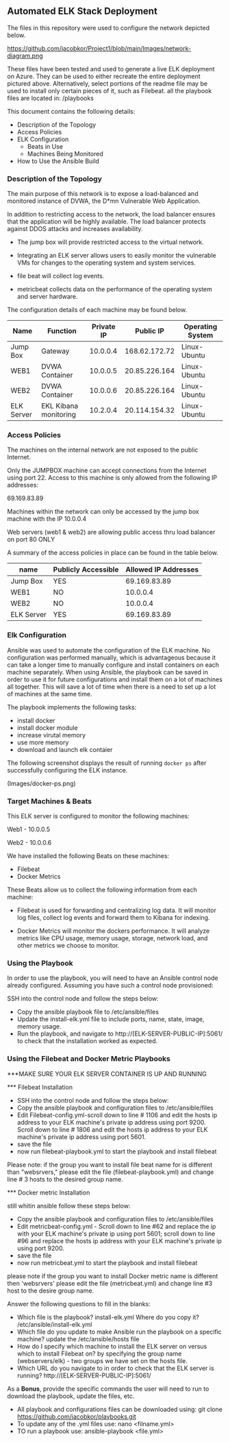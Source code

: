 ## Automated ELK Stack Deployment

The files in this repository were used to configure the network depicted below.

https://github.com/jacobkor/Project1/blob/main/Images/network-diagram.png

These files have been tested and used to generate a live ELK deployment on Azure. They can be used to either recreate the entire deployment pictured above. Alternatively, select portions of the readme file may be used to install only certain pieces of it, such as Filebeat.
all the playbook files are located in: 
  /playbooks

This document contains the following details:
- Description of the Topology
- Access Policies
- ELK Configuration
  - Beats in Use
  - Machines Being Monitored
- How to Use the Ansible Build


### Description of the Topology

The main purpose of this network is to expose a load-balanced and monitored instance of DVWA, the D*mn Vulnerable Web Application.

In addition to restricting access to the network, the load balancer ensures that the application will be highly available.
The load balancer protects against DDOS attacks and increases availability.

- The jump box will provide restricted access to the virtual network. 
- Integrating an ELK server allows users to easily monitor the vulnerable VMs for changes to the operating system and system services.

- file beat will collect log events. 
- metricbeat collects data on the performance of the operating system and server hardware.

The configuration details of each machine may be found below.

| Name       | Function              | Private IP | Public IP     | Operating System |
|------------|-----------------------|------------|---------------|------------------|
| Jump Box   | Gateway               | 10.0.0.4   | 168.62.172.72 | Linux-Ubuntu     |
| WEB1       | DVWA Container        | 10.0.0.5   | 20.85.226.164 | Linux-Ubuntu     |
| WEB2       | DVWA Container        | 10.0.0.6   | 20.85.226.164 | Linux-Ubuntu     |
| ELK Server | EKL Kibana monitoring | 10.2.0.4   | 20.114.154.32 | Linux-Ubuntu     |

### Access Policies

The machines on the internal network are not exposed to the public Internet. 

Only the JUMPBOX machine can accept connections from the Internet using port 22. Access to this machine is only allowed from the following IP addresses:

69.169.83.89 

Machines within the network can only be accessed by the jump box machine with the IP 10.0.0.4

Web servers (web1 & web2) are allowing public access thru load balancer on port 80 ONLY

A summary of the access policies in place can be found in the table below.

| name       | Publicly Accessible | Allowed IP Addresses |
|------------|---------------------|----------------------|
| Jump Box   | YES                 | 69.169.83.89         |
| WEB1       | NO                  | 10.0.0.4             |
| WEB2       | NO                  | 10.0.0.4             |
| ELK Server | YES                 | 69.169.83.89         |

### Elk Configuration

Ansible was used to automate the configuration of the ELK machine. No configuration was performed manually, which is advantageous because it can take a longer time to manually configure and install containers on each machine separately. When using Ansible, the playbook can be saved in order to use it for future configurations and install them on a lot of machines all together. This will save a lot of time when there is a need to set up a lot of machines at the same time.



The playbook implements the following tasks:

- install docker 
- install docker module 
- increase virutal memory 
- use more memory
- download and launch elk contaier


The following screenshot displays the result of running `docker ps` after successfully configuring the ELK instance.

(Images/docker-ps.png)

### Target Machines & Beats

This ELK server is configured to monitor the following machines:

Web1 - 10.0.0.5

Web2 - 10.0.0.6

We have installed the following Beats on these machines:

- Filebeat
- Docker Metrics

These Beats allow us to collect the following information from each machine:

- Filebeat is used for forwarding and centralizing log data. It will monitor log files, collect log events and forward them to Kibana for indexing.  

- Docker Metrics will monitor the dockers performance. It will analyze metrics like CPU usage, memory usage, storage, network load, and other metrics we choose to monitor.  
 

### Using the Playbook

In order to use the playbook, you will need to have an Ansible control node already configured. Assuming you have such a control node provisioned: 

SSH into the control node and follow the steps below:
- Copy the ansible playbook file to  /etc/ansible/files
- Update the install-elk.yml file to include ports, name, state, image, memory usage.
- Run the playbook, and navigate to http://[ELK-SERVER-PUBLIC-IP]:5061/ to check that the installation worked as expected.

### Using the Filebeat and Docker Metric Playbooks

***MAKE SURE YOUR ELK SERVER CONTAINER IS UP AND RUNNING

*** Filebeat Installation

- SSH into the control node and follow the steps below:
- Copy the ansible playbook and configuration files to  /etc/ansible/files
- Edit Filebeat-config.yml-scroll down to line # 1106 and edit the hosts ip address to your ELK machine's private ip address using port 9200. Scroll down to line # 1806 and edit the hosts ip address to your ELK machine's private ip address using port 5601. 
- save the file
- now run filebeat-playbook.yml to start the playbook and install filebeat 

Please note: if the group you want to install file beat name for is different than "websrvers," please edit the file (filebeat-playbook.yml) and change line # 3 hosts to the desired group name.

*** Docker metric Installation

still whitin ansible follow these steps below: 
- Copy the ansible playbook and configuration files to  /etc/ansible/files
- Edit metricbeat-config.yml - Scroll down to line #62 and replace the ip with your ELK machine's private ip using port 5601; scroll down to line #96 and replace the hosts ip address with your ELK machine's private ip using port 9200.
- save the file 
- now run metricbeat.yml to start the playbook and install filebeat 

please note if the group you want to install Docker metric name is different then 'websrvers' please edit the file (metricbeat.yml) and change line #3 host to the desire group name.

Answer the following questions to fill in the blanks:
-  Which file is the playbook? install-elk.yml  Where do you copy it? /etc/ansible/install-elk.yml
-  Which file do you update to make Ansible run the playbook on a specific machine? update the /etc/ansible/hosts file  
-  How do I specify which machine to install the ELK server on versus which to install Filebeat on? by specifying the group name (webservers/elk) -    two groups we have set on the hosts file. 
- Which URL do you navigate to in order to check that the ELK server is running? http://[ELK-SERVER-PUBLIC-IP]:5061/

 As a **Bonus**, provide the specific commands the user will need to run to download the playbook, update the files, etc.
 
 - All playbook and configurations files  can be downloaded using: git clone https://github.com/jacobkor/playbooks.git
 - To update any of the .yml files use: nano <filname.yml> 
 - TO run a playbook use: ansible-playbook <file.yml>
 
